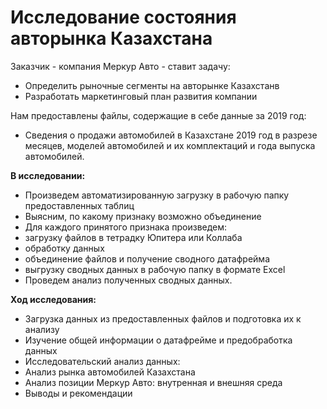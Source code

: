 # Исследование состояния авторынка Казахстана

Заказчик - компания Меркур Авто - ставит задачу:
- Определить рыночные сегменты на авторынке Казахстанв
- Разработать маркетинговый план развития компании

Нам предоставлены файлы, содержащие в себе данные за 2019 год:
- Сведения о продажи автомобилей в Казахстане 2019 год в разрезе месяцев, моделей автомобилей и их комплектаций и года выпуска автомобилей.

**В исследовании:**
- Произведем автоматизированную загрузку в рабочую папку предоставленных таблиц
- Выясним, по какому признаку возможно объединение
- Для каждого принятого признака произведем:
 - загрузку файлов в тетрадку Юпитера или Коллаба
 - обработку данных
 - объединение файлов и получение сводного датафрейма
 - выгрузку сводных данных в рабочую папку в формате Excel
- Проведем анализ полученных сводных данных.

**Ход исследования:**
- Загрузка данных из предоставленных файлов и подготовка их к анализу
- Изучение общей информации о датафрейме и предобработка данных
- Исследовательский анализ данных:
 - Анализ рынка автомобилей Казахстана
 - Анализ позиции Меркур Авто: внутренная и внешняя среда
- Выводы и рекомендации
